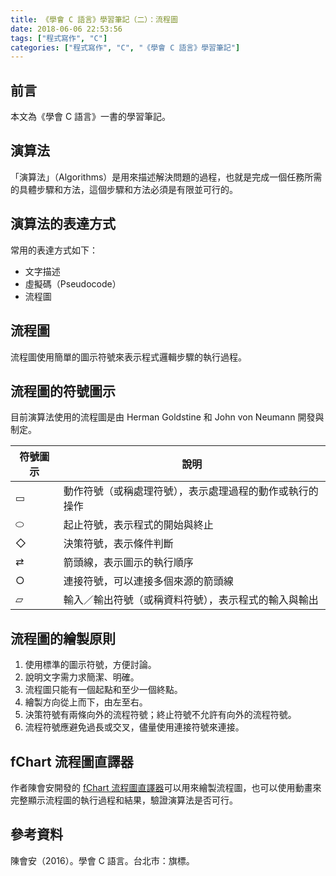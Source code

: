 ```yaml
---
title: 《學會 C 語言》學習筆記（二）：流程圖
date: 2018-06-06 22:53:56
tags: ["程式寫作", "C"]
categories: ["程式寫作", "C", "《學會 C 語言》學習筆記"]
---
```


## 前言
本文為《學會 C 語言》一書的學習筆記。

## 演算法
「演算法」（Algorithms）是用來描述解決問題的過程，也就是完成一個任務所需的具體步驟和方法，這個步驟和方法必須是有限並可行的。

## 演算法的表達方式
常用的表達方式如下：
- 文字描述
- 虛擬碼（Pseudocode）
- 流程圖

## 流程圖
流程圖使用簡單的圖示符號來表示程式邏輯步驟的執行過程。

## 流程圖的符號圖示
目前演算法使用的流程圖是由 Herman Goldstine 和 John von Neumann 開發與制定。

符號圖示 | 說明
--- | ---
▭ | 動作符號（或稱處理符號），表示處理過程的動作或執行的操作
⬭ | 起止符號，表示程式的開始與終止
◇ | 決策符號，表示條件判斷
⇄ | 箭頭線，表示圖示的執行順序
○ | 連接符號，可以連接多個來源的箭頭線
▱ | 輸入／輸出符號（或稱資料符號），表示程式的輸入與輸出

## 流程圖的繪製原則
1. 使用標準的圖示符號，方便討論。
2. 說明文字需力求簡潔、明確。
3. 流程圖只能有一個起點和至少一個終點。
4. 繪製方向從上而下，由左至右。
5. 決策符號有兩條向外的流程符號；終止符號不允許有向外的流程符號。
6. 流程符號應避免過長或交叉，儘量使用連接符號來連接。

## fChart 流程圖直譯器
作者陳會安開發的 [fChart 流程圖直譯器](http://fchart.is-best.net)可以用來繪製流程圖，也可以使用動畫來完整顯示流程圖的執行過程和結果，驗證演算法是否可行。

## 參考資料
陳會安（2016）。學會 C 語言。台北市：旗標。